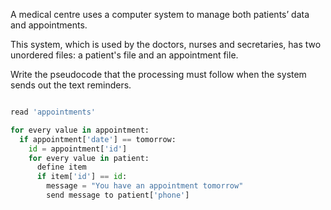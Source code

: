 A medical centre uses a computer system to manage both patients’ data and appointments. 

This system, which is used by the doctors, 
nurses and secretaries, has two unordered files: a patient's file and an appointment file.

Write the pseudocode that the processing must follow when the system sends out the text reminders.

```.py

read 'appointments'

for every value in appointment:
  if appointment['date'] == tomorrow:
    id = appointment['id']
    for every value in patient:
      define item
      if item['id'] == id:
        message = "You have an appointment tomorrow"
        send message to patient['phone']

```

